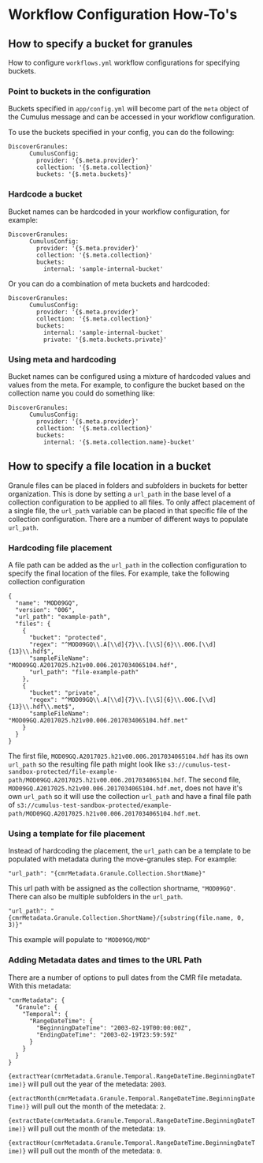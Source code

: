 
# Workflow Configuration How-To's

## How to specify a bucket for granules

How to configure `workflows.yml` workflow configurations for specifying buckets.

### Point to buckets in the configuration

Buckets specified in `app/config.yml` will become part of the `meta` object of the Cumulus message and can be accessed in your workflow configuration.

To use the buckets specified in your config, you can do the following:

```
DiscoverGranules:
      CumulusConfig:
        provider: '{$.meta.provider}'
        collection: '{$.meta.collection}'
        buckets: '{$.meta.buckets}'
```

### Hardcode a bucket

Bucket names can be hardcoded in your workflow configuration, for example:

```
DiscoverGranules:
      CumulusConfig:
        provider: '{$.meta.provider}'
        collection: '{$.meta.collection}'
        buckets:
          internal: 'sample-internal-bucket'
```
Or you can do a combination of meta buckets and hardcoded:

```
DiscoverGranules:
      CumulusConfig:
        provider: '{$.meta.provider}'
        collection: '{$.meta.collection}'
        buckets:
          internal: 'sample-internal-bucket'
          private: '{$.meta.buckets.private}'
```

### Using meta and hardcoding 

Bucket names can be configured using a mixture of hardcoded values and values from the meta. For example, to configure the bucket based on the collection name you could do something like:

```
DiscoverGranules:
      CumulusConfig:
        provider: '{$.meta.provider}'
        collection: '{$.meta.collection}'
        buckets:
          internal: '{$.meta.collection.name}-bucket'
```
## How to specify a file location in a bucket

Granule files can be placed in folders and subfolders in buckets for better organization. This is done by setting a `url_path` in the base level of a collection configuration to be applied to all files. To only affect placement of a single file, the `url_path` variable can be placed in that specific file of the collection configuration. There are a number of different ways to populate `url_path`.

### Hardcoding file placement

A file path can be added as the `url_path` in the collection configuration to specify the final location of the files. For example, take the following collection configuration

```
{
  "name": "MOD09GQ",
  "version": "006",
  "url_path": "example-path",
  "files": {
    {
      "bucket": "protected",
      "regex": "^MOD09GQ\\.A[\\d]{7}\\.[\\S]{6}\\.006.[\\d]{13}\\.hdf$",
      "sampleFileName": "MOD09GQ.A2017025.h21v00.006.2017034065104.hdf",
      "url_path": "file-example-path"
    },
    {
      "bucket": "private",
      "regex": "^MOD09GQ\\.A[\\d]{7}\\.[\\S]{6}\\.006.[\\d]{13}\\.hdf\\.met$",
      "sampleFileName": "MOD09GQ.A2017025.h21v00.006.2017034065104.hdf.met"
    }
  }
}
```

The first file, `MOD09GQ.A2017025.h21v00.006.2017034065104.hdf` has its own `url_path` so the resulting file path might look like `s3://cumulus-test-sandbox-protected/file-example-path/MOD09GQ.A2017025.h21v00.006.2017034065104.hdf`. The second file, `MOD09GQ.A2017025.h21v00.006.2017034065104.hdf.met`, does not have it's own `url_path` so it will use the collection `url_path` and have a final file path of `s3://cumulus-test-sandbox-protected/example-path/MOD09GQ.A2017025.h21v00.006.2017034065104.hdf.met`.

### Using a template for file placement

Instead of hardcoding the placement, the `url_path` can be a template to be populated with metadata during the move-granules step. For example:

```
"url_path": "{cmrMetadata.Granule.Collection.ShortName}"
```

This url path with be assigned as the collection shortname, `"MOD09GQ"`.
There can also be multiple subfolders in the `url_path`.

```
"url_path": "{cmrMetadata.Granule.Collection.ShortName}/{substring(file.name, 0, 3)}"
```

This example will populate to `"MOD09GQ/MOD"`

### Adding Metadata dates and times to the URL Path

There are a number of options to pull dates from the CMR file metadata. With this metadata:

```
"cmrMetadata": {
  "Granule": {
    "Temporal": {
      "RangeDateTime": {
        "BeginningDateTime": "2003-02-19T00:00:00Z",
        "EndingDateTime": "2003-02-19T23:59:59Z"
      }
    }
  }
}
```

`{extractYear(cmrMetadata.Granule.Temporal.RangeDateTime.BeginningDateTime)}` will pull out the year of the metedata: `2003`.

`{extractMonth(cmrMetadata.Granule.Temporal.RangeDateTime.BeginningDateTime)}` will pull out the month of the metedata: `2`.

`{extractDate(cmrMetadata.Granule.Temporal.RangeDateTime.BeginningDateTime)}` will pull out the month of the metedata: `19`.

`{extractHour(cmrMetadata.Granule.Temporal.RangeDateTime.BeginningDateTime)}` will pull out the month of the metedata: `0`.


